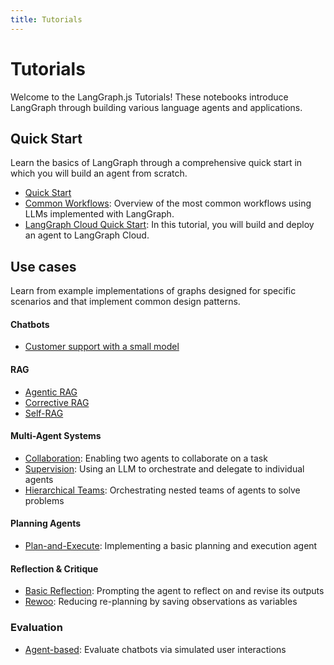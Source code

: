 ```yaml
---
title: Tutorials
---
```


# Tutorials

Welcome to the LangGraph.js Tutorials! These notebooks introduce LangGraph through building various language agents and applications.

## Quick Start

Learn the basics of LangGraph through a comprehensive quick start in which you will build an agent from scratch.

- [Quick Start](quickstart.ipynb)
- [Common Workflows](workflows/index.md): Overview of the most common workflows using LLMs implemented with LangGraph.
- [LangGraph Cloud Quick Start](/langgraphjs/cloud/quick_start/): In this tutorial, you will build and deploy an agent to LangGraph Cloud.

## Use cases

Learn from example implementations of graphs designed for specific scenarios and that implement common design patterns.

#### Chatbots

- [Customer support with a small model](chatbots/customer_support_small_model.ipynb)

#### RAG

- [Agentic RAG](rag/langgraph_agentic_rag.ipynb)
- [Corrective RAG](rag/langgraph_crag.ipynb)
- [Self-RAG](rag/langgraph_self_rag.ipynb)

#### Multi-Agent Systems

- [Collaboration](multi_agent/multi_agent_collaboration.ipynb): Enabling two agents to collaborate on a task
- [Supervision](multi_agent/agent_supervisor.ipynb): Using an LLM to orchestrate and delegate to individual agents
- [Hierarchical Teams](multi_agent/hierarchical_agent_teams.ipynb): Orchestrating nested teams of agents to solve problems

#### Planning Agents

- [Plan-and-Execute](plan-and-execute/plan-and-execute.ipynb): Implementing a basic planning and execution agent

#### Reflection & Critique

- [Basic Reflection](reflection/reflection.ipynb): Prompting the agent to reflect on and revise its outputs
- [Rewoo](rewoo/rewoo.ipynb): Reducing re-planning by saving observations as variables

### Evaluation

- [Agent-based](chatbot-simulation-evaluation/agent-simulation-evaluation.ipynb): Evaluate chatbots via simulated user interactions
